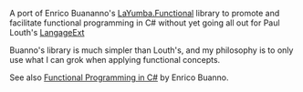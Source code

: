 A port of Enrico Buananno's [LaYumba.Functional](https://github.com/la-yumba/functional-csharp-code-2/tree/master)
library to promote and facilitate functional programming in C# without yet going all out for Paul Louth's [LangageExt](https://github.com/louthy/language-ext/tree/main)

Buanno's library is much simpler than Louth's, and my philosophy is to only use what I can grok when applying functional concepts.

See also [Functional Programming in C#](https://www.manning.com/books/functional-programming-in-c-sharp) by Enrico Buanno.

